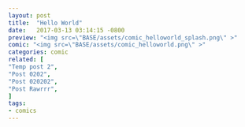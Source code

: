 ```yaml
---
layout: post
title:  "Hello World"
date:   2017-03-13 03:14:15 -0800
preview: "<img src=\"BASE/assets/comic_helloworld_splash.png\" >"
comic: "<img src=\"BASE/assets/comic_helloworld.png\" >"
categories: comic
related: [
"Temp post 2",
"Post 0202",
"Post 020202",
"Post Rawrrr",
]
tags:
- comics
---
```

